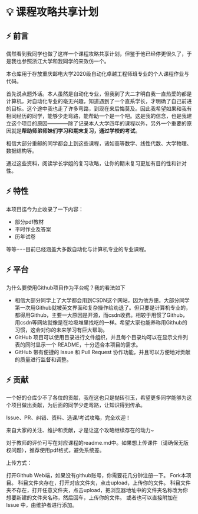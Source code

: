 # 💡 课程攻略共享计划

## ⚡ 前言
偶然看到我同学也做了这样一个课程攻略共享计划，但鉴于他已经停更很久了，于是我也参照浙江大学和我同学的来效仿一个。

本仓库用于存放重庆邮电大学2020级自动化卓越工程师班专业的个人课程作业与代码。

首先说点题外话。本人虽然是自动化专业，但我到了大二才明白我一直热爱的都是计算机，对自动化专业的毫无兴趣，知道遇到了一个直系学长，才明确了自己前进的目标。这个途中我也走了许多弯路，到现在来后悔莫及。因此我希望如果和我有相同经历的同学，能够少走弯路，能帮助一个是一个吧。这是我的信念，也是我建立这个项目的原因————除了记录本人大学四年的课程以外，另外一个重要的原因就是**帮助师弟师妹们学习和期末复习，通过学校的考试**。

相信大部分重邮的同学都会上到这些课程，诸如高等数学、线性代数、大学物理、数据结构等。

通过这些资料，阅读学长学姐的复习攻略，让你的期末复习更加有目的性和针对性。

## ⚡ 特性
本项目迄今为止收录了一下内容：
+ 部分pdf教材
+ 平时作业及答案
+ 历年试卷

等等······目前已经涵盖大多数自动化与计算机专业的专业课程。

## ⚡ 平台
为什么要使用Github项目作为平台呢？我的看法如下
+ 相信大部分同学上了大学都会用到CSDN这个网站，因为他方便。大部分同学第一次用Github就被英文界面和复杂操作给劝退了。但只要是计算机专业的，都得用Github，主要一大原因是开源，而csdn收费。相较于用惯了Github，用csdn等网站就像是在垃圾堆里找吃的一样。希望大家也能养称用Github的习惯，这会对你的未来学习有巨大帮助。
+ GitHub 项目可以使用目录进行文件组织，并且每个目录均可以在显示文件列表的同时显示一个 README，十分适合本项目的需求。
+ GitHub 带有便捷的 Issue 和 Pull Request 协作功能，并且可以方便地对贡献的质量进行监督和调整。

## ⚡ 贡献
一个好的仓库少不了各位的贡献，我在这也只是抛砖引玉，希望更多同学能够为这个项目做出贡献，为后面的同学少走弯路，让知识得到传承。

Issue、PR、纠错、资料、选课/考试攻略，完全欢迎！

来自大家的关注、维护和贡献，才是让这个攻略继续存在的动力~

对于教师的评价可写在对应课程的readme.md中。如果想上传课件（请确保无版权问题），推荐使用pdf格式，避免系统差。

上传方式：

打开Github Web端，如果没有github账号，你需要花几分钟注册一下。
Fork本项目。
科目文件夹存在，打开对应文件夹，点击upload，上传你的文件。
科目文件夹不存在，打开任意文件夹，点击upload，把浏览器地址中的文件夹名称改为你想要新建的文件夹名称，然后回车，上传你的文件。
或者也可以直接附加在 Issue 中，由维护者进行添加。

